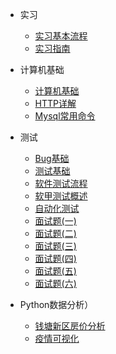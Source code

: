 * 实习

  * [实习基本流程](/菜单/实习/实习基本流程 ) 
  * [实习指南](/菜单/实习/实习指南)

* 计算机基础
  
  * [计算机基础](/菜单/基础/计算机面试基础)
  * [HTTP详解](/菜单/基础/HTTP协议详解)
  * [Mysql常用命令](/菜单/基础/mysql常用命令)

* 测试

  * [Bug基础](/菜单/测试/Bug基础)
  * [测试基础](/菜单/测试/测试用例介绍)
  * [软件测试流程](/菜单/测试/软件测试流程)
  * [软甲测试概述](/菜单/测试/软件测试概述)
  * [自动化测试](/菜单/测试/自动化测试)
  * [面试题(一)](/菜单/测试/测试工程师面试题1)
  * [面试题(二)](/菜单/测试/测试工程师面试题2)
  * [面试题(三)](/菜单/测试/测试工程师面试题3)
  * [面试题(四)](/菜单/测试/测试工程师面试题4)
  * [面试题(五)](/菜单/测试/测试工程师面试题5)
  * [面试题(六)](/菜单/测试/测试工程师面试题6)
 

  
* Python数据分析）

  * [钱塘新区房价分析](/菜单/Python数据分析/钱塘新区房价可视化)
  * [疫情可视化](/菜单/Python数据分析/Python疫情可视化)